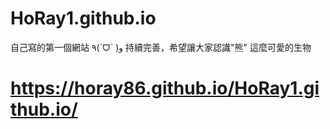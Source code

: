 # HoRay1.github.io
自己寫的第一個網站 ٩(ˊᗜˋ )و
持續完善，希望讓大家認識"熊" 這麼可愛的生物

# https://horay86.github.io/HoRay1.github.io/
